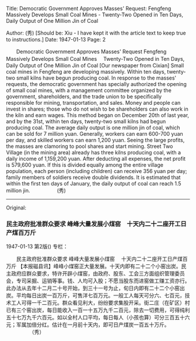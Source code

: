 Title: Democratic Government Approves Masses' Request: Fengfeng Massively Develops Small Coal Mines - Twenty-Two Opened in Ten Days, Daily Output of One Million Jin of Coal

Author: (秀) [Should be: Xiu - I have kept it with the article text to keep true to instructions.]
Date: 1947-01-13
Page: 2

　　Democratic Government Approves Masses' Request
    Fengfeng Massively Develops Small Coal Mines
  　Twenty-Two Opened in Ten Days, Daily Output of One Million Jin of Coal
    [Our newspaper from Cixian] Small coal mines in Fengfeng are developing massively. Within ten days, twenty-two small kilns have begun producing coal. In response to the masses' requests, the democratic government has specially authorized the opening of small coal mines, with a management committee organized by the government, shareholders, and the trade union to be specifically responsible for mining, transportation, and sales. Money and people can invest in shares; those who do not wish to be shareholders can also work in the kiln and earn wages. This method began on December 20th of last year, and by the 31st, within ten days, twenty-two small kilns had begun producing coal. The average daily output is one million jin of coal, which can be sold for 7 million yuan. Generally, workers can earn 600-700 yuan per day, and skilled workers can earn 1,200 yuan. Seeing the large profits, the masses are clamoring to pool shares and start mining. Street Two Village (in the mining area) already has three kilns producing coal, with a daily income of 1,159,200 yuan. After deducting all expenses, the net profit is 579,600 yuan. If this is divided equally among the entire village population, each person (including children) can receive 356 yuan per day; family members of soldiers receive double dividends. It is estimated that within the first ten days of January, the daily output of coal can reach 1.5 million jin.
　　　　　(秀)



<hr /> 

Original: 


### 民主政府批准群众要求  峰峰大量发展小煤窑　十天内二十二座开工日产煤百万斤

1947-01-13
第2版()
专栏：

　　民主政府批准群众要求
    峰峰大量发展小煤窑
  　十天内二十二座开工日产煤百万斤
    【本报磁县讯】峰峰小煤窑正大量发展。十天内即有二十二个小窑出炭。民主政府应群众要求，特许开辟小煤窑，由政府、股东、工会三方面组织管理委员会，专司采掘、运销等事。钱、人均可入股；不愿当股东而进窑做工赚工资亦行。此办法从去年十二月二十号开始，到三十一号为止，旬日内即有二十二个小窑出炭。平均每日出炭一百万斤，可售洋七百万元。一般工人每天可分六、七百元，技术工人可得一千二百元。群众看见利大，纷纷要求集股开采。街二庄（在矿区）村已有三个窑出炭，每日能收入一百一十五万九千二百元，除去一切费用，可得纯利五十七万九千六百元。如以全村人口平均，每日每人（小孩也算）可分三百五十六元；军属加倍分红。估计在一月前十天内，即可日产煤炭一百五十万斤。
　　　　　（秀）
